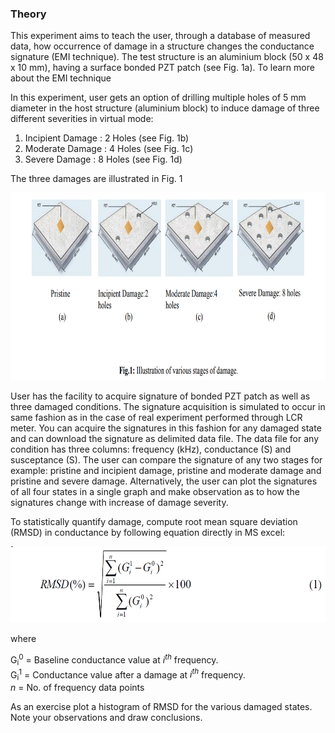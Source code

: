 ### Theory
This experiment aims to teach the user, through a database of measured data, how occurrence of damage in a structure changes the conductance signature (EMI technique).
 The test structure is an aluminium block (50 x 48 x 10 mm), having a surface bonded PZT patch (see Fig. 1a). To learn more about the EMI technique <!--(for more details <a href="http://ssdl.iitd.ac.in/vssdl/piezo.pdf" target="_blank">click here</a>). -->

<!-- **EXPERIMENTAL METHODOLOGY** -->

In this experiment, user gets an option of drilling multiple holes of 5 mm diameter in the host structure (aluminium block) to induce damage of three different severities in virtual mode:
1. Incipient Damage : 2 Holes (see Fig. 1b)
2. Moderate Damage : 4 Holes (see Fig. 1c)
3. Severe Damage : 8 Holes (see Fig. 1d)

The three damages are illustrated in Fig. 1
 
<img src="images/th1.png" height="300px" />

User has the facility to acquire signature of bonded PZT patch as well as three damaged conditions. The signature acquisition is simulated to occur in same fashion as in the case of real experiment performed through LCR meter. You can acquire the signatures in this fashion for any damaged state and can download the signature as delimited data file. The data file for any condition has three columns: frequency (kHz), conductance (S) and susceptance (S). The user can compare the signature of any two stages for example: pristine and incipient damage, pristine and moderate damage and pristine and severe damage. Alternatively, the user can plot the signatures of all four states in a single graph and make observation as to how the signatures change with increase of damage severity.


To statistically quantify damage, compute root mean square deviation (RMSD) in conductance by following equation directly in MS excel:

<center><img src="images/th2.png" height="122px"/></center>

where

G<sub>i</sub><sup>0</sup> = Baseline conductance value at <i>i<sup>th</sup></i> frequency.<br>
G<sub>i</sub><sup>1</sup> = Conductance value after a damage at <i>i<sup>th</sup></i> frequency.<br>
<i>n</i> = No. of frequency data points<br>

As an exercise plot a histogram of RMSD for the various damaged states. Note your observations and draw conclusions.<br>

